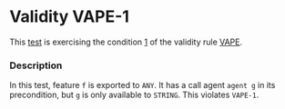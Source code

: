 # Validity VAPE-1

This [test](.) is exercising the condition [1](../Readme.md) of the validity rule [VAPE](../../vape/Readme.md).

### Description

In this test, feature `f` is exported to `ANY`. It has a call agent `agent g` in its precondition, but `g` is only available to `STRING`. This violates `VAPE-1`.



